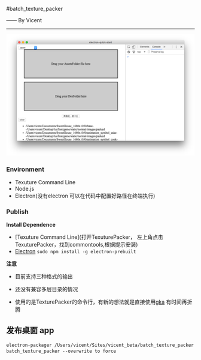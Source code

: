 #batch_texture_packer

—— By Vicent

-----------------------------------
![](https://github.com/vicentyang/batch_texture_packer/blob/master/img1.png)

### Environment

* Texuture Command Line
* Node.js
* Electron(没有electron 可以在代码中配置好路径在终端执行)

### Publish

**Install Dependence**

  * [Texuture Command Line](打开TexuturePacker， 左上角点击TexuturePacker，找到commontools,根据提示安装)
  * [Electron](https://nodejs.org/) `sudo npm install -g electron-prebuilt`

**注意**
  * 目前支持三种格式的输出

  * 还没有兼容多层目录的情况

  * 使用的是TexturePacker的命令行，有新的想法就是直接使用[gka](https://github.com/gkajs/gka) 有时间再折腾

## 发布桌面 app
  ```
  electron-packager /Users/vicent/Sites/vicent_beta/batch_texture_packer batch_texture_packer --overwrite to force
  ```
